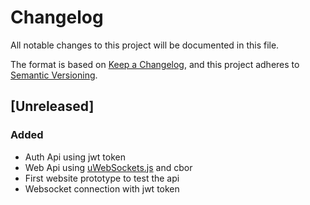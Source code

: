 # Changelog

All notable changes to this project will be documented in this file.

The format is based on [Keep a Changelog](https://keepachangelog.com/en/1.0.0/),
and this project adheres to [Semantic Versioning](https://semver.org/spec/v2.0.0.html).

## [Unreleased]

### Added

- Auth Api using jwt token
- Web Api using [uWebSockets.js](https://github.com/uNetworking/uWebSockets.js) and cbor
- First website prototype to test the api
- Websocket connection with jwt token

